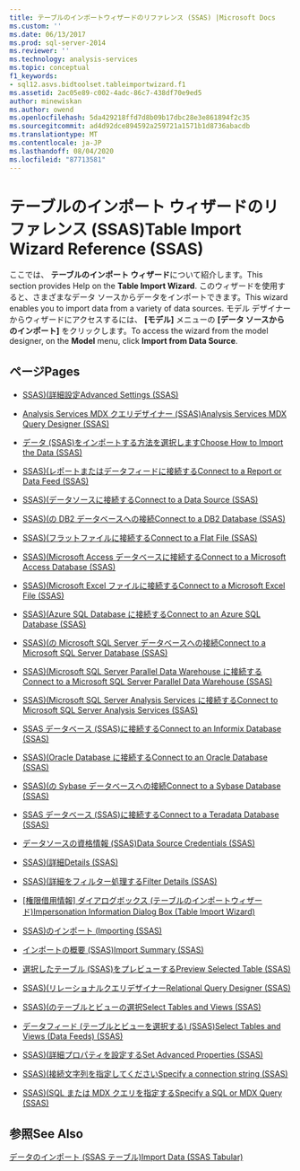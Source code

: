 ```yaml
---
title: テーブルのインポートウィザードのリファレンス (SSAS) |Microsoft Docs
ms.custom: ''
ms.date: 06/13/2017
ms.prod: sql-server-2014
ms.reviewer: ''
ms.technology: analysis-services
ms.topic: conceptual
f1_keywords:
- sql12.asvs.bidtoolset.tableimportwizard.f1
ms.assetid: 2ac05e89-c002-4adc-86c7-438df70e9ed5
author: minewiskan
ms.author: owend
ms.openlocfilehash: 5da429218ffd7d8b09b17dbc28e3e861894f2c35
ms.sourcegitcommit: ad4d92dce894592a259721a1571b1d8736abacdb
ms.translationtype: MT
ms.contentlocale: ja-JP
ms.lasthandoff: 08/04/2020
ms.locfileid: "87713581"
---
```

# <a name="table-import-wizard-reference-ssas"></a><span data-ttu-id="680a3-102">テーブルのインポート ウィザードのリファレンス (SSAS)</span><span class="sxs-lookup"><span data-stu-id="680a3-102">Table Import Wizard Reference (SSAS)</span></span>
  <span data-ttu-id="680a3-103">ここでは、 **テーブルのインポート ウィザード**について紹介します。</span><span class="sxs-lookup"><span data-stu-id="680a3-103">This section provides Help on the **Table Import Wizard**.</span></span> <span data-ttu-id="680a3-104">このウィザードを使用すると、さまざまなデータ ソースからデータをインポートできます。</span><span class="sxs-lookup"><span data-stu-id="680a3-104">This wizard enables you to import data from a variety of data sources.</span></span> <span data-ttu-id="680a3-105">モデル デザイナーからウィザードにアクセスするには、 **[モデル]** メニューの **[データ ソースからのインポート]** をクリックします。</span><span class="sxs-lookup"><span data-stu-id="680a3-105">To access the wizard from the model designer, on the **Model** menu, click **Import from Data Source**.</span></span>  
  
## <a name="pages"></a><span data-ttu-id="680a3-106">ページ</span><span class="sxs-lookup"><span data-stu-id="680a3-106">Pages</span></span>  
  
-   [<span data-ttu-id="680a3-107">SSAS&#41;&#40;詳細設定</span><span class="sxs-lookup"><span data-stu-id="680a3-107">Advanced Settings &#40;SSAS&#41;</span></span>](advanced-settings-ssas.md)  
  
-   [<span data-ttu-id="680a3-108">Analysis Services MDX クエリデザイナー &#40;SSAS&#41;</span><span class="sxs-lookup"><span data-stu-id="680a3-108">Analysis Services MDX Query Designer &#40;SSAS&#41;</span></span>](analysis-services-mdx-query-designer-ssas.md)  
  
-   [<span data-ttu-id="680a3-109">データ &#40;SSAS&#41;をインポートする方法を選択します</span><span class="sxs-lookup"><span data-stu-id="680a3-109">Choose How to Import the Data &#40;SSAS&#41;</span></span>](choose-how-to-import-the-data-ssas.md)  
  
-   [<span data-ttu-id="680a3-110">SSAS&#41;&#40;レポートまたはデータフィードに接続する</span><span class="sxs-lookup"><span data-stu-id="680a3-110">Connect to a Report or Data Feed &#40;SSAS&#41;</span></span>](connect-to-a-report-or-data-feed-ssas.md)  
  
-   [<span data-ttu-id="680a3-111">SSAS&#41;&#40;データソースに接続する</span><span class="sxs-lookup"><span data-stu-id="680a3-111">Connect to a Data Source &#40;SSAS&#41;</span></span>](connect-to-a-data-source-ssas.md)  
  
-   [<span data-ttu-id="680a3-112">SSAS&#41;&#40;の DB2 データベースへの接続</span><span class="sxs-lookup"><span data-stu-id="680a3-112">Connect to a DB2 Database &#40;SSAS&#41;</span></span>](connect-to-a-db2-database-ssas.md)  
  
-   [<span data-ttu-id="680a3-113">SSAS&#41;&#40;フラットファイルに接続する</span><span class="sxs-lookup"><span data-stu-id="680a3-113">Connect to a Flat File &#40;SSAS&#41;</span></span>](connect-to-a-flat-file-ssas.md)  
  
-   [<span data-ttu-id="680a3-114">SSAS&#41;&#40;Microsoft Access データベースに接続する</span><span class="sxs-lookup"><span data-stu-id="680a3-114">Connect to a Microsoft Access Database &#40;SSAS&#41;</span></span>](connect-to-a-microsoft-access-database-ssas.md)  
  
-   [<span data-ttu-id="680a3-115">SSAS&#41;&#40;Microsoft Excel ファイルに接続する</span><span class="sxs-lookup"><span data-stu-id="680a3-115">Connect to a Microsoft Excel File &#40;SSAS&#41;</span></span>](connect-to-a-microsoft-excel-file-ssas.md)  
  
-   [<span data-ttu-id="680a3-116">SSAS&#41;&#40;Azure SQL Database に接続する</span><span class="sxs-lookup"><span data-stu-id="680a3-116">Connect to an Azure SQL Database &#40;SSAS&#41;</span></span>](connect-to-an-azure-sql-database-ssas.md)  
  
-   [<span data-ttu-id="680a3-117">SSAS&#41;&#40;の Microsoft SQL Server データベースへの接続</span><span class="sxs-lookup"><span data-stu-id="680a3-117">Connect to a Microsoft SQL Server Database &#40;SSAS&#41;</span></span>](connect-to-a-microsoft-sql-server-database-ssas.md)  
  
-   [<span data-ttu-id="680a3-118">SSAS&#41;&#40;Microsoft SQL Server Parallel Data Warehouse に接続する</span><span class="sxs-lookup"><span data-stu-id="680a3-118">Connect to a Microsoft SQL Server Parallel Data Warehouse &#40;SSAS&#41;</span></span>](connect-to-a-microsoft-sql-server-parallel-data-warehouse-ssas.md)  
  
-   [<span data-ttu-id="680a3-119">SSAS&#41;&#40;Microsoft SQL Server Analysis Services に接続する</span><span class="sxs-lookup"><span data-stu-id="680a3-119">Connect to Microsoft SQL Server Analysis Services &#40;SSAS&#41;</span></span>](connect-to-microsoft-sql-server-analysis-services-ssas.md)  
  
-   [<span data-ttu-id="680a3-120">SSAS データベース &#40;SSAS&#41;に接続する</span><span class="sxs-lookup"><span data-stu-id="680a3-120">Connect to an Informix Database &#40;SSAS&#41;</span></span>](connect-to-an-informix-database-ssas.md)  
  
-   [<span data-ttu-id="680a3-121">SSAS&#41;&#40;Oracle Database に接続する</span><span class="sxs-lookup"><span data-stu-id="680a3-121">Connect to an Oracle Database &#40;SSAS&#41;</span></span>](connect-to-an-oracle-database-ssas.md)  
  
-   [<span data-ttu-id="680a3-122">SSAS&#41;&#40;の Sybase データベースへの接続</span><span class="sxs-lookup"><span data-stu-id="680a3-122">Connect to a Sybase Database &#40;SSAS&#41;</span></span>](connect-to-a-sybase-database-ssas.md)  
  
-   [<span data-ttu-id="680a3-123">SSAS データベース &#40;SSAS&#41;に接続する</span><span class="sxs-lookup"><span data-stu-id="680a3-123">Connect to a Teradata Database &#40;SSAS&#41;</span></span>](connect-to-a-teradata-database-ssas.md)  
  
-   [<span data-ttu-id="680a3-124">データソースの資格情報 &#40;SSAS&#41;</span><span class="sxs-lookup"><span data-stu-id="680a3-124">Data Source Credentials &#40;SSAS&#41;</span></span>](data-source-credentials-ssas.md)  
  
-   [<span data-ttu-id="680a3-125">SSAS&#41;&#40;詳細</span><span class="sxs-lookup"><span data-stu-id="680a3-125">Details &#40;SSAS&#41;</span></span>](details-ssas.md)  
  
-   [<span data-ttu-id="680a3-126">SSAS&#41;&#40;詳細をフィルター処理する</span><span class="sxs-lookup"><span data-stu-id="680a3-126">Filter Details &#40;SSAS&#41;</span></span>](filter-details-ssas.md)  
  
-   <span data-ttu-id="680a3-127">[[権限借用情報] ダイアログボックス &#40;テーブルのインポートウィザード&#41;](impersonation-information-dialog-box-table-import-wizard.md)</span><span class="sxs-lookup"><span data-stu-id="680a3-127">[Impersonation Information Dialog Box &#40;Table Import Wizard&#41;](impersonation-information-dialog-box-table-import-wizard.md)</span></span>  
  
-   [<span data-ttu-id="680a3-128">SSAS&#41;のインポート &#40;</span><span class="sxs-lookup"><span data-stu-id="680a3-128">Importing &#40;SSAS&#41;</span></span>](importing-ssas.md)  
  
-   [<span data-ttu-id="680a3-129">インポートの概要 &#40;SSAS&#41;</span><span class="sxs-lookup"><span data-stu-id="680a3-129">Import Summary &#40;SSAS&#41;</span></span>](import-summary-ssas.md)  
  
-   [<span data-ttu-id="680a3-130">選択したテーブル &#40;SSAS&#41;をプレビューする</span><span class="sxs-lookup"><span data-stu-id="680a3-130">Preview Selected Table &#40;SSAS&#41;</span></span>](preview-selected-table-ssas.md)  
  
-   [<span data-ttu-id="680a3-131">SSAS&#41;&#40;リレーショナルクエリデザイナー</span><span class="sxs-lookup"><span data-stu-id="680a3-131">Relational Query Designer &#40;SSAS&#41;</span></span>](relational-query-designer-ssas.md)  
  
-   [<span data-ttu-id="680a3-132">SSAS&#41;&#40;のテーブルとビューの選択</span><span class="sxs-lookup"><span data-stu-id="680a3-132">Select Tables and Views &#40;SSAS&#41;</span></span>](select-tables-and-views-ssas.md)  
  
-   [<span data-ttu-id="680a3-133">データフィード &#40;テーブルとビューを選択する&#41; &#40;SSAS&#41;</span><span class="sxs-lookup"><span data-stu-id="680a3-133">Select Tables and Views &#40;Data Feeds&#41; &#40;SSAS&#41;</span></span>](select-tables-and-views-data-feeds-ssas.md)  
  
-   [<span data-ttu-id="680a3-134">SSAS&#41;&#40;詳細プロパティを設定する</span><span class="sxs-lookup"><span data-stu-id="680a3-134">Set Advanced Properties &#40;SSAS&#41;</span></span>](set-advanced-properties-ssas.md)  
  
-   [<span data-ttu-id="680a3-135">SSAS&#41;&#40;接続文字列を指定してください</span><span class="sxs-lookup"><span data-stu-id="680a3-135">Specify a connection string &#40;SSAS&#41;</span></span>](specify-a-connection-string-ssas.md)  
  
-   [<span data-ttu-id="680a3-136">SSAS&#41;&#40;SQL または MDX クエリを指定する</span><span class="sxs-lookup"><span data-stu-id="680a3-136">Specify a SQL or MDX Query &#40;SSAS&#41;</span></span>](specify-a-sql-or-mdx-query-ssas.md)  
  
## <a name="see-also"></a><span data-ttu-id="680a3-137">参照</span><span class="sxs-lookup"><span data-stu-id="680a3-137">See Also</span></span>  
 [<span data-ttu-id="680a3-138">データのインポート &#40;SSAS テーブル&#41;</span><span class="sxs-lookup"><span data-stu-id="680a3-138">Import Data &#40;SSAS Tabular&#41;</span></span>](import-data-ssas-tabular.md)  
  
  
